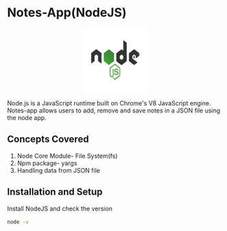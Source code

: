 # Notes-App(NodeJS)
<p align="center">
  <img src="images/nodejs-1-logo.png" height=150px width=150px>
</p>
<p> Node.js is a JavaScript runtime built on Chrome's V8 JavaScript engine. Notes-app allows users to add, remove and save notes in a JSON file using the node app.
</p>

<h2> Concepts Covered </h2>
<ol>
  <li> Node Core Module- File System(fs) </li>
  <li> Npm package- yargs </li>
  <li> Handling data from JSON file </li>
</ol>

## Installation and Setup
Install NodeJS and check the version
```Bash
node -v
```


